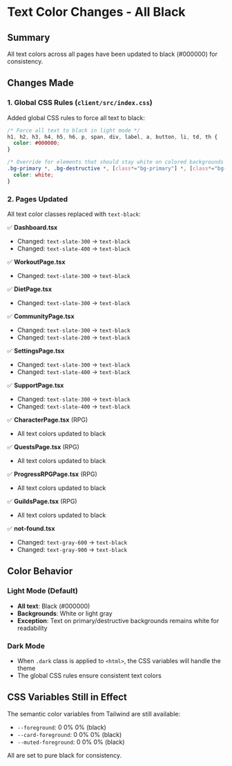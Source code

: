 # Text Color Changes - All Black

## Summary
All text colors across all pages have been updated to black (#000000) for consistency.

## Changes Made

### 1. Global CSS Rules (`client/src/index.css`)
Added global CSS rules to force all text to black:

```css
/* Force all text to black in light mode */
h1, h2, h3, h4, h5, h6, p, span, div, label, a, button, li, td, th {
  color: #000000;
}

/* Override for elements that should stay white on colored backgrounds */
.bg-primary *, .bg-destructive *, [class*="bg-primary"] *, [class*="bg-destructive"] * {
  color: white;
}
```

### 2. Pages Updated

All text color classes replaced with `text-black`:

✅ **Dashboard.tsx**
- Changed: `text-slate-300` → `text-black`
- Changed: `text-slate-400` → `text-black`

✅ **WorkoutPage.tsx**
- Changed: `text-slate-300` → `text-black`

✅ **DietPage.tsx**
- Changed: `text-slate-300` → `text-black`

✅ **CommunityPage.tsx**
- Changed: `text-slate-300` → `text-black`
- Changed: `text-slate-200` → `text-black`

✅ **SettingsPage.tsx**
- Changed: `text-slate-300` → `text-black`
- Changed: `text-slate-400` → `text-black`

✅ **SupportPage.tsx**
- Changed: `text-slate-300` → `text-black`
- Changed: `text-slate-400` → `text-black`

✅ **CharacterPage.tsx** (RPG)
- All text colors updated to black

✅ **QuestsPage.tsx** (RPG)
- All text colors updated to black

✅ **ProgressRPGPage.tsx** (RPG)
- All text colors updated to black

✅ **GuildsPage.tsx** (RPG)
- All text colors updated to black

✅ **not-found.tsx**
- Changed: `text-gray-600` → `text-black`
- Changed: `text-gray-900` → `text-black`

## Color Behavior

### Light Mode (Default)
- **All text**: Black (#000000)
- **Backgrounds**: White or light gray
- **Exception**: Text on primary/destructive backgrounds remains white for readability

### Dark Mode
- When `.dark` class is applied to `<html>`, the CSS variables will handle the theme
- The global CSS rules ensure consistent text colors

## CSS Variables Still in Effect
The semantic color variables from Tailwind are still available:
- `--foreground`: 0 0% 0% (black)
- `--card-foreground`: 0 0% 0% (black)
- `--muted-foreground`: 0 0% 0% (black)

All are set to pure black for consistency.

